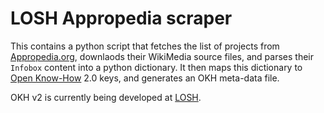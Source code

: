 # LOSH Appropedia scraper

This contains a python script that fetches the list of projects from [Appropedia.org](https://www.appropedia.org/),
downlaods their WikiMedia source files,
and parses their `Infobox` content into a python dictionary.
It then maps this dictionary to [Open Know-How](https://openknowhow.org/) 2.0 keys,
and generates an OKH meta-data file.

OKH v2 is currently being developed at [LOSH](https://github.com/OPEN-NEXT/LOSH/).
